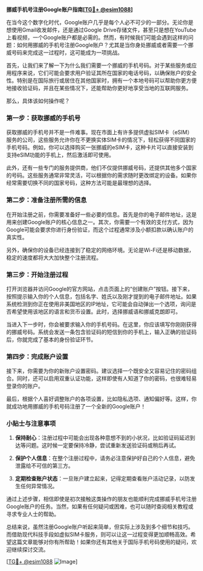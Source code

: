 **挪威手机号注册Google账户指南[[TG💪+ @esim1088](https://t.me/s/esim1088)]**

在当今这个数字化时代，Google账户几乎是每个人必不可少的一部分。无论你是想使用Gmail收发邮件，还是通过Google Drive存储文件，甚至只是想在YouTube上看视频，一个Google账户都是必需的。然而，有时候我们可能会遇到这样的问题：如何用挪威的手机号注册Google账户？尤其是当你身处挪威或者需要一个挪威号码来完成这一过程时，这可能成为一项挑战。

首先，让我们来了解一下为什么我们需要一个挪威的手机号码。对于某些服务或应用程序来说，它们可能会要求用户验证其所在国家的电话号码，以确保账户的安全性。特别是在国际旅行或居住在其他国家时，拥有一个本地号码可以帮助你更方便地接收验证码，并且在某些情况下，还能帮助你更好地享受当地的互联网服务。

那么，具体该如何操作呢？

### 第一步：获取挪威的手机号

获取挪威的手机号并不是一件难事。现在市面上有许多提供虚拟SIM卡（eSIM）服务的公司，这些服务允许你在不更换实体SIM卡的情况下，轻松获得不同国家的手机号码。例如，你可以选择购买一张挪威的eSIM卡，这种卡片可以直接安装到支持eSIM功能的手机上，然后激活即可使用。

此外，还有一些专门的服务提供商，他们不仅提供挪威号码，还提供其他多个国家的号码。这些服务通常非常灵活，可以根据你的需求随时更改绑定的设备。如果你经常需要切换不同的国家号码，这种方法可能是最理想的选择。

### 第二步：准备注册所需的信息

在开始注册之前，你需要准备好一些必要的信息。首先是你的电子邮件地址，这是用来创建Google账户的核心信息之一。其次，你需要一个有效的支付方式，因为Google可能会要求你进行身份验证，而这个过程通常涉及小额扣款以确认账户的真实性。

另外，确保你的设备已经连接到了稳定的网络环境。无论是Wi-Fi还是移动数据，稳定的速度都将大大加快整个注册流程。

### 第三步：开始注册过程

打开浏览器并访问Google的官方网站，点击页面上的“创建账户”按钮。接下来，按照提示输入你的个人信息，包括名字、姓氏以及刚才提到的电子邮件地址。如果系统检测到你正在使用非美国地区的IP地址，它可能会自动弹出一个选项，询问是否希望使用该地区的语言和货币设置。此时，选择挪威语和挪威克朗即可。

当进入下一步时，你会被要求输入你的手机号码。在这里，你应该填写你刚刚获得的挪威号码。系统会发送一条包含验证码的短信到你的手机上，输入正确的验证码后，你就完成了基本的身份验证环节。

### 第四步：完成账户设置

接下来，你需要为你的新账户设置密码。建议选择一个既安全又容易记住的密码组合。同时，还可以启用双重认证功能，这样即使有人知道了你的密码，也很难轻易登录你的账户。

最后，根据个人喜好调整账户的各项设置，比如隐私选项、通知偏好等。这样，你就成功地用挪威的手机号码注册了一个全新的Google账户！

### 小贴士与注意事项

1. **保持耐心**：注册过程中可能会出现各种意想不到的小状况，比如验证码延迟到达等问题。这时候一定要保持冷静，尝试重新发送验证码或稍后再试。
   
2. **保护个人信息**：在整个注册过程中，请务必注意保护好自己的个人信息，避免泄露给不可信的第三方。

3. **定期检查账户状态**：一旦账户建立起来，记得定期查看账户活动记录，以防发生任何异常情况。

通过上述步骤，相信即使是初次接触这类操作的朋友也能顺利完成挪威手机号注册Google账户的任务。当然，如果有任何疑问或困难，也可以随时查阅相关教程或寻求专业人士的帮助。

总结来说，虽然注册Google账户听起来简单，但实际上涉及到多个细节和技巧。而借助现代科技手段如虚拟SIM卡服务，则可以让这一过程变得更加顺畅高效。希望这篇文章能够对你有所帮助！如果你还有其他关于国际手机号码使用的疑问，欢迎继续探讨交流。

[[TG💪+ @esim1088](https://t.me/s/esim1088) ![Image](https://i.postimg.cc/4NQfJmqS/Snipaste-2025-05-13-00-14-12.png)]